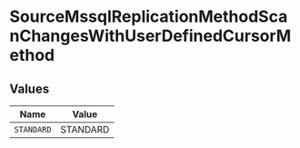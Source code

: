# SourceMssqlReplicationMethodScanChangesWithUserDefinedCursorMethod


## Values

| Name       | Value      |
| ---------- | ---------- |
| `STANDARD` | STANDARD   |